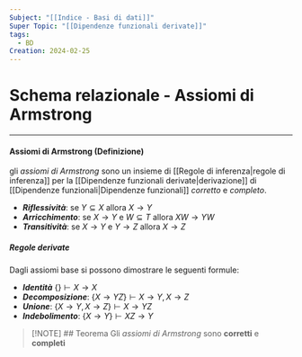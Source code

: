 ```yaml
---
Subject: "[[Indice - Basi di dati]]"
Super Topic: "[[Dipendenze funzionali derivate]]"
tags:
  - BD
Creation: 2024-02-25
---
```


# Schema relazionale - Assiomi di Armstrong
---
#### Assiomi di Armstrong (Definizione)
gli _assiomi di Armstrong_ sono un insieme di [[Regole di inferenza|regole di inferenza]] per la [[Dipendenze funzionali derivate|derivazione]] di [[Dipendenze funzionali|Dipendenze funzionali]] _corretto_ e _completo_.

- ___Riflessività___: se $Y \subseteq X$ allora $X \rightarrow Y$
- ___Arricchimento___: se $X \rightarrow Y$ e $W \subseteq T$ allora $XW \rightarrow YW$
- ___Transitività___: se $X \rightarrow Y$ e $Y \rightarrow Z$ allora $X \rightarrow Z$

##### Regole derivate
Dagli assiomi base si possono dimostrare le seguenti formule:
- ___Identità___ $\{ \} \vdash X \rightarrow X$
- ___Decomposizione___: $\{ X \rightarrow YZ \} \vdash X \rightarrow Y,X \rightarrow Z$
- ___Unione___: $\{ X \rightarrow Y,X \rightarrow Z \} \vdash X \rightarrow YZ$
- ___Indebolimento___: $\{ X \rightarrow Y \} \vdash XZ \rightarrow Y$

> [!NOTE] ## Teorema
> Gli _assiomi di Armstrong_ sono __corretti__ e __completi__
